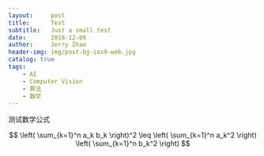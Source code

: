 ```yaml
---
layout:     post
title:      Test
subtitle:   Just a small test
date:       2018-12-09
author:     Jerry Zhao
header-img: img/post-bg-ios9-web.jpg
catalog: true
tags:
    - AI
    - Computer Vision
    - 算法
    - 数学
---
```


<script type="text/javascript" src="http://cdn.mathjax.org/mathjax/latest/MathJax.js?config=TeX-AMS-MML_HTMLorMML"></script>

测试数学公式


$$
\left( \sum_{k=1}^n a_k b_k \right)^2 \leq \left( \sum_{k=1}^n a_k^2 \right) \left( \sum_{k=1}^n b_k^2 \right)
$$
